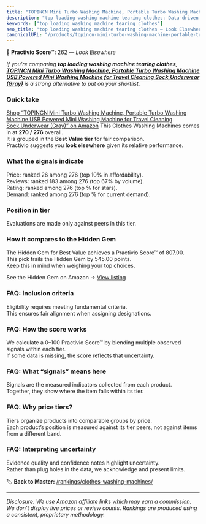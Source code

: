 ```yaml
---
title: "TOPINCN Mini Turbo Washing Machine, Portable Turbo Washing Machine USB Powered Mini Washing Machine for Travel Cleaning Sock,Underwear (Gray)"
description: "top loading washing machine tearing clothes: Data-driven ranking using the Practivio Score™. Positioned by quality, value, demand, findability, momentum."
keywords: ["top loading washing machine tearing clothes"]
seo_title: "top loading washing machine tearing clothes — Look Elsewhere (2025)"
canonicalURL: "/products/topincn-mini-turbo-washing-machine-portable-turbo-washing-machine-usb-powered-mini-washing-machine-for-travel-cleaning-sockunderwear-gray-B0CV62G6BG/"
---
```


**🚫 Practivio Score™:** 262 — _Look Elsewhere_


*If you're comparing **top loading washing machine tearing clothes**, **[TOPINCN Mini Turbo Washing Machine, Portable Turbo Washing Machine USB Powered Mini Washing Machine for Travel Cleaning Sock,Underwear (Gray)](https://www.amazon.com/dp/B0CV62G6BG?tag=practivio-20)** is a strong alternative to put on your shortlist.*
### Quick take
[Shop “TOPINCN Mini Turbo Washing Machine, Portable Turbo Washing Machine USB Powered Mini Washing Machine for Travel Cleaning Sock,Underwear (Gray)” on Amazon](https://www.amazon.com/dp/B0CV62G6BG?tag=practivio-20)
This Clothes Washing Machines comes in at **270 / 276** overall.  
It is grouped in the **Best Value tier** for fair comparison.  
Practivio suggests you **look elsewhere** given its relative performance.

### What the signals indicate
Price: ranked 26 among 276 (top 10% in affordability).  
Reviews: ranked 183 among 276 (top 67% by volume).  
Rating: ranked  among 276 (top % for stars).  
Demand: ranked  among 276 (top % for current demand).

### Position in tier
Evaluations are made only against peers in this tier.

### How it compares to the Hidden Gem
The Hidden Gem for Best Value achieves a Practivio Score™ of 807.00.  
This pick trails the Hidden Gem by 545.00 points.  
Keep this in mind when weighing your top choices.  

See the Hidden Gem on Amazon → [View listing](https://www.amazon.com/dp/B01N68XF0O?tag=practivio-20)

### FAQ: Inclusion criteria
Eligibility requires meeting fundamental criteria.  
This ensures fair alignment when assigning designations.

### FAQ: How the score works
We calculate a 0–100 Practivio Score™ by blending multiple observed signals within each tier.  
If some data is missing, the score reflects that uncertainty.

### FAQ: What “signals” means here
Signals are the measured indicators collected from each product.  
Together, they show where the item falls within its tier.

### FAQ: Why price tiers?
Tiers organize products into comparable groups by price.  
Each product’s position is measured against its tier peers, not against items from a different band.

### FAQ: Interpreting uncertainty
Evidence quality and confidence notes highlight uncertainty.  
Rather than plug holes in the data, we acknowledge and present limits.


🏷️ **Back to Master:** [/rankings/clothes-washing-machines/](/rankings/clothes-washing-machines/)

---
_Disclosure: We use Amazon affiliate links which may earn a commission. We don’t display live prices or review counts. Rankings are produced using a consistent, proprietary methodology._
